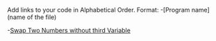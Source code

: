 Add links to your code in Alphabetical Order.
Format: -[Program name](name of the file)

-[Swap Two Numbers without third Variable](SwapTwoNumbers.scala)

